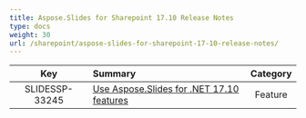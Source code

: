 ```yaml
---
title: Aspose.Slides for Sharepoint 17.10 Release Notes
type: docs
weight: 30
url: /sharepoint/aspose-slides-for-sharepoint-17-10-release-notes/
---
```


|**Key** |**Summary** |**Category** |
| :-: | :- | :-: |
|SLIDESSP-33245|[Use Aspose.Slides for .NET 17.10 features](/slides/net/aspose-slides-for-net-17-10-release-notes/)|Feature|

